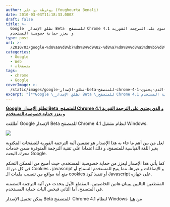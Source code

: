 ```yaml
---
author: يوغرطة بن علي (Youghourta Benali)
date: 2010-03-03T11:18:33.000Z
draft: false
title: >-
  Google  تطلق الإصدار Beta  للمتصفح Chrome 4.1 و الذي يحتوي على الترجمة الفورية
  و يعزز حماية خصوصية المستخدم
type: post
url: >-
  /2010/03/google-%d8%aa%d8%b7%d9%84%d9%82-%d8%a7%d9%84%d8%a5%d8%b5%d8%af%d8%a7%d8%b1-beta-%d9%84%d9%84%d9%85%d8%aa%d8%b5%d9%81%d8%ad-chrome-4-1-%d9%88-%d8%a7%d9%84%d8%b0%d9%8a-%d9%8a%d8%ad%d8%aa%d9%88%d9%8a/
categories:
  - Google
  - Web
  - متصفحات
tags:
  - chrome
  - Google
coverImage: >-
  /static/images/google-تطلق-الإصدار-beta-للمتصفح-chrome-4-1-و-الذي-يحتوي/Chrome_logo.jpg
excerpt: "[**Google \_تطلق الإصدار Beta \_للمتصفح Chrome 4.1 و الذي يحتوي على الترجمة الفورية و يعزز حماية خصوصية المستخدم**](https://www.it-scoop.com/2010/03/google-%d8%aa%d8%b7%d9%84%d9%82-%d8%a7%d9%84%d8%a5%d8%b5%d8%af%d8%a7%d8%b1-beta-%d9%84%d9%84%d9%85%d8%aa%d8%b5%d9%81%d8%ad-chrome-4-1-%d9%88-%d8%a7%d9%84%d8%b0%d9%8a-%d9%8a%d8%ad%d8%aa%d9%88%d9%8a/)\n\nأطلقت Google الإصدار Beta للمتصفح Chrome 4.1 لنظام تشغيل Windows.\n\n\n\nلعل من بين أهم ما جاء به هذا الإصدار هو تضمين آلية الترجمة الفورية"
---
```

[**Google  تطلق الإصدار Beta  للمتصفح Chrome 4.1 و الذي يحتوي على الترجمة الفورية و يعزز حماية خصوصية المستخدم**](https://www.it-scoop.com/2010/03/google-%d8%aa%d8%b7%d9%84%d9%82-%d8%a7%d9%84%d8%a5%d8%b5%d8%af%d8%a7%d8%b1-beta-%d9%84%d9%84%d9%85%d8%aa%d8%b5%d9%81%d8%ad-chrome-4-1-%d9%88-%d8%a7%d9%84%d8%b0%d9%8a-%d9%8a%d8%ad%d8%aa%d9%88%d9%8a/)

أطلقت Google الإصدار Beta للمتصفح Chrome 4.1 لنظام تشغيل Windows.

![](/static/images/google-تطلق-الإصدار-beta-للمتصفح-chrome-4-1-و-الذي-يحتوي/Chrome_logo.jpg)

لعل من بين أهم ما جاء به هذا الإصدار هو تضمين آلية الترجمة الفورية للصفحات المكتوبة بغير اللغة القياسية للمتصفح، و ذلك اعتمادا على تقنية الترجمة المتوفرة ضمن خدمات محرك البحث Google.

كما يأتي هذا الإصدار ليعزز من حماية خصوصية المستخدم، حيث أصبح من الممكن التحكم في كل من الـ Cookies ، javascript و الإضافات و غيرها، مما يتيح للمستخدم السماح أو منع أية مواقع من تنصيب ملفات الـ cookies أو تنفيذ كود Javascript على جهازه.

المقطعين التاليين يبينان هاتين الخاصيتين، المقطع الأول يتحدث عن آلية الترجمة المضمنة في المتصفح، أما الثاني فيخص آليات حماية المستخدم.

يمكن تحميل الإصدار Beta للمتصفح  Chrome 4.1 لنظام Windows  من [هنا](http://www.google.com/intl/en/landing/chrome/beta/)
